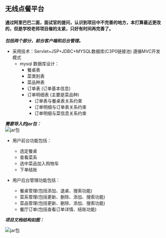 ## 无线点餐平台  
#### 通过阿里巴巴二面，面试官的提问，认识到项目中不完善的地方，本打算最近更改的，但是学校老师项目催的太紧，只好有时间再完善了。
___包括两个部分，前台客户端和后台管理。___  
  
* 采用技术：Servlet+JSP+JDBC+MYSQL数据库(C3P0链接池) 遵循MVC开发模式  
  * mysql 数据库设计：  
      * 餐桌表
	  * 菜类别表
	  * 菜品种表
	  * 订单表      (订单基本信息)
	  * 订单明细表  (主要是菜品种)  
	      * 订单表与餐桌表关系约束
		  * 订单明细与订单表关系约束
		  * 订单明细与菜信息关系约束  
		    
 
___需要导入的jar包：___  
![jar包](https://github.com/libenhe/hotel/blob/master/READMEimg/jar.jpg)   
  
* 用户前台功能包括：  
  * 选定餐桌
  * 查看菜系
  * 选中菜品加入购物车
  * 下单结账  
    
* 用户后台管理功能包括：  
  * 餐桌管理(包括添加、退桌、搜索功能)
  * 菜系管理(包括更新、删除、添加、搜索功能)
  * 菜品管理(包括更新、删除、添加、搜索功能)
  * 餐厅订单(包括查看订单详情、结账功能)    
    
___项目文档结构如图：___  
  
![jar包](https://github.com/libenhe/hotel/blob/master/READMEimg/project.jpg)  
    


	  
 
